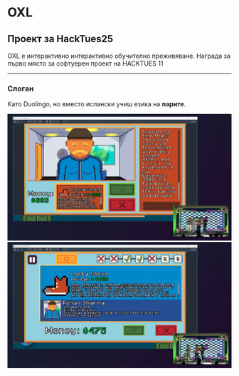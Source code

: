 # OXL
## Проект за HackTues25

OXL e интерактивно интерактивно обучително преживяване. Награда за първо място за софтуерен проект на HACKTUES 11

---

### Слоган
Като Duolingo, но  вместо испански учиш езика на **парите**.

![Gameplay](images/OXL_2.png)
![Chat Intecation](images/OXL_1.png)
